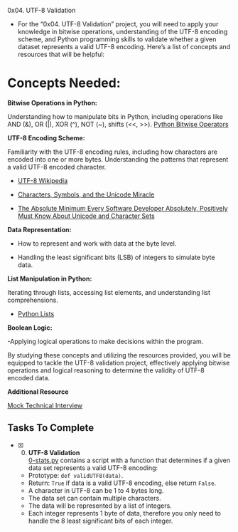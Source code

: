 0x04. UTF-8 Validation

- For the “0x04. UTF-8 Validation” project, you will need to apply your knowledge in bitwise operations, understanding of the UTF-8 encoding scheme, and Python programming skills to validate whether a given dataset represents a valid UTF-8 encoding. Here’s a list of concepts and resources that will be helpful:

# Concepts Needed:
**Bitwise Operations in Python:**

Understanding how to manipulate bits in Python, including operations like AND (&), OR (|), XOR (^), NOT (~), shifts (<<, >>).
[Python Bitwise Operators](#"https://wiki.python.org/moin/BitwiseOperators")

**UTF-8 Encoding Scheme:**

Familiarity with the UTF-8 encoding rules, including how characters are encoded into one or more bytes.
Understanding the patterns that represent a valid UTF-8 encoded character.

- [UTF-8 Wikipedia](#"https://en.wikipedia.org/wiki/UTF-8")

- [Characters, Symbols, and the Unicode Miracle](#"https://www.youtube.com/watch?v=MijmeoH9LT4")

- [The Absolute Minimum Every Software Developer Absolutely, Positively Must Know About Unicode and Character Sets](#"https://www.joelonsoftware.com/2003/10/08/the-absolute-minimum-every-software-developer-absolutely-positively-must-know-about-unicode-and-character-sets-no-excuses/")

**Data Representation:**

- How to represent and work with data at the byte level.

- Handling the least significant bits (LSB) of integers to simulate byte data.

**List Manipulation in Python:**

Iterating through lists, accessing list elements, and understanding list comprehensions.
- [Python Lists](#"https://docs.python.org/3/tutorial/datastructures.html#more-on-lists")

**Boolean Logic:**

-Applying logical operations to make decisions within the program.

By studying these concepts and utilizing the resources provided, you will be equipped to tackle the UTF-8 validation project, effectively applying bitwise operations and logical reasoning to determine the validity of UTF-8 encoded data.

**Additional Resource**

[Mock Technical Interview](#"https://www.youtube.com/watch?feature=shared&v=QvqvMxg24gY")


## Tasks To Complete

+ [x] 0. **UTF-8 Validation**<br/>[0-stats.py](0-stats.py) contains a script with a function that determines if a given data set represents a valid UTF-8 encoding:
  + Prototype: `def validUTF8(data)`.
  + Return: `True` if data is a valid UTF-8 encoding, else return `False`.
  + A character in UTF-8 can be 1 to 4 bytes long.
  + The data set can contain multiple characters.
  + The data will be represented by a list of integers.
  + Each integer represents 1 byte of data, therefore you only need to handle the 8 least significant bits of each integer.
